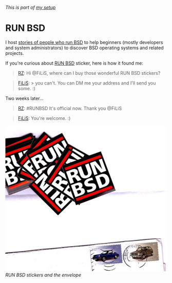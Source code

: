 _This is part of [my setup](/setup.html)_

# RUN BSD

I host [stories of people who run BSD](https://www.bsdjobs.com/people/)
to help beginners (mostly developers and system administrators) to
discover BSD operating systems and related projects.

If you're curious about [RUN BSD](http://runbsd.info/) sticker,
here is how it found me:

> [RZ](https://mobile.twitter.com/romanzolotarev/status/925424605367623680
"31 Oct 2017"): Hi @FiLiS, where can I buy those wonderful RUN BSD
stickers?

> [FiLiS](https://mobile.twitter.com/FiLiS/status/925425396941770755
"31 Oct 2017"): > you can't. You can DM me your address and I'll
send you some. :)

Two weeks later...

> [RZ](https://mobile.twitter.com/romanzolotarev/status/931467864896409600
"17 Nov 2017"): #RUNBSD It's official now. Thank you @FiLiS

> [FiLiS](https://mobile.twitter.com/FiLiS/status/931619067185811459
"17 Nov 2017"): You're welcome. :)

![RUN BSD](/runbsd.jpeg)
_RUN BSD stickers and the envelope_
